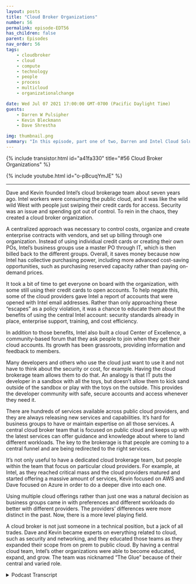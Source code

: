 ```yaml
---
layout: posts
title: "Cloud Broker Organizations"
number: 56
permalink: episode-EDT56
has_children: false
parent: Episodes
nav_order: 56
tags:
    - cloudbroker
    - cloud
    - compute
    - technology
    - people
    - process
    - multicloud
    - organizationalchange

date: Wed Jul 07 2021 17:00:00 GMT-0700 (Pacific Daylight Time)
guests:
    - Darren W Pulsipher
    - Kevin Bleckmann
    - Dave Shrestha

img: thumbnail.png
summary: "In this episode, part one of two, Darren and Intel Cloud Solution Architects Dave Shrestha and Kevin Bleckman talk about the importance of a cloud broker organization. Dave and Kevin founded Intel’s cloud brokerage team about seven years ago. Intel workers were consuming the public cloud, and it was like the wild wild West with people just swiping their credit cards for access. Security was an issue and spending got out of control. To rein in the chaos, they created a cloud broker organization."
---
```


{% include transistor.html id="a41fa330" title="#56 Cloud Broker Organizations" %}

{% include youtube.html id="o-pBcuqYmJE" %}

---


Dave and Kevin founded Intel’s cloud brokerage team about seven years ago. Intel workers were consuming the public cloud, and it was like the wild wild West with people just swiping their credit cards for access. Security was an issue and spending got out of control. To rein in the chaos, they created a cloud broker organization.

A centralized approach was necessary to control costs, organize and create enterprise contracts with vendors, and set up billing through one organization. Instead of using individual credit cards or creating their own POs, Intel’s business groups use a master PO through IT, which is then billed back to the different groups. Overall, it saves money because now Intel has collective purchasing power, including more advanced cost-saving opportunities, such as purchasing reserved capacity rather than paying on-demand prices.

It took a bit of time to get everyone on board with the organization, with some still using their credit cards to open accounts. To help negate this, some of the cloud providers gave Intel a report of accounts that were opened with Intel email addresses. Rather than only approaching these “escapes” as a policy violation, it was a chance to educate them about the benefits of using the central Intel account: security standards already in place, enterprise support, training, and cost efficiency.

In addition to those benefits, Intel also built a cloud Center of Excellence, a community-based forum that they ask people to join when they get their cloud accounts. Its growth has been grassroots, providing information and feedback to members.

Many developers and others who use the cloud just want to use it and not have to think about the security or cost, for example. Having the cloud brokerage team allows them to do that. An analogy is that IT puts the developer in a sandbox with all the toys, but doesn’t allow them to kick sand outside of the sandbox or play with the toys on the outside. This provides the developer community with safe, secure accounts and access whenever they need it.

There are hundreds of services available across public cloud providers, and they are always releasing new services and capabilities. It’s hard for business groups to have or maintain expertise on all those services. A central cloud broker team that is focused on public cloud and keeps up with the latest services can offer guidance and knowledge about where to land different workloads. The key to the brokerage is that people are coming to a central funnel and are being redirected to the right services.

It’s not only useful to have a dedicated cloud brokerage team, but people within the team that focus on particular cloud providers. For example, at Intel, as they reached critical mass and the cloud providers matured and started offering a massive amount of services, Kevin focused on AWS and Dave focused on Azure in order to do a deeper dive into each one.

Using multiple cloud offerings rather than just one was a natural decision as business groups came in with preferences and different workloads do better with different providers. The providers’ differences were more distinct in the past. Now, there is a more level playing field.

A cloud broker is not just someone in a technical position, but a jack of all trades. Dave and Kevin became experts on everything related to cloud, such as security and networking, and they educated those teams as they expanded their scope from on prem to public cloud. By having a central cloud team, Intel’s other organizations were able to become educated, expand, and grow. The team was nicknamed “The Glue” because of their central and varied role. 



<details>
<summary> Podcast Transcript </summary>

<p></p>

</details>
